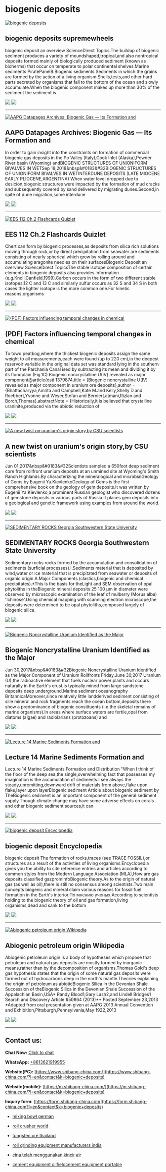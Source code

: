 # biogenic deposits

<a href="https://swt.shibang-china.com/?l=en&img&k=biogenic+deposits" target="_blank">![biogenic deposits](http://static.shibang-china.com/all-800x300/1159.jpg)</a>

## biogenic deposits supremewheels
biogenic deposit an overview ScienceDirect Topics.The buildup of biogenic sediment produces a variety of moundshaped,tropical,and also nontropical deposits formed mainly of biologically produced sediment (known as bioherms) that occur on temperate to polar continental shelves.Marine sediments PiratePanelB.Biogenic sediments Sediments in which the grains are formed by the action of a living organism.Shells,tests,and other hard parts secreted by organisms that fall to the bottom of the ocean and slowly accumulate.When the biogenic component makes up more than 30% of the sediment the sediment is


<a href="https://whatsapp.shibangsoft.com/WhatsApp.php" target="_blank" title="WhatsApp">![](http://static.shibang-china.com/icon/whatsapp.png)</a> <a href="https://swt.shibang-china.com/?l=en&icon&k=biogenic+deposits" target="_blank">![](http://static.shibang-china.com/icon/chat-en.png)</a>

---

<a href="https://swt.shibang-china.com/?l=en&img&k=biogenic+deposits" target="_blank">![AAPG Datapages Archives: Biogenic Gas — Its Formation and](http://static.shibang-china.com/all-800x300/1029.jpg)</a>

## AAPG Datapages Archives: Biogenic Gas — Its Formation and
In order to gain insight into the constraints on formation of commercial biogenic gas deposits in the Po Valley (Italy),Cook Inlet (Alaska),Powder River basin (Wyoming) andBIOGENIC STRUCTURES OF UNIONIFORM BIVALVES IN WETSep 18,2018&nbsp&#0183&#32BIOGENIC STRUCTURES OF UNIONIFORM BIVALVES IN WETINTERDUNE DEPOSITS (LATE MIOCENE EARLY PLIOCENE,ARGENTINA) When water level dropped due to desicion,biogenic structures were impacted by the formation of mud cracks and subsequently covered by sand delivered by migrating dunes.Second,in spite of dune migration,some interdune


<a href="https://whatsapp.shibangsoft.com/WhatsApp.php" target="_blank" title="WhatsApp">![](http://static.shibang-china.com/icon/whatsapp.png)</a> <a href="https://swt.shibang-china.com/?l=en&icon&k=biogenic+deposits" target="_blank">![](http://static.shibang-china.com/icon/chat-en.png)</a>

---

<a href="https://swt.shibang-china.com/?l=en&img&k=biogenic+deposits" target="_blank">![EES 112 Ch.2 Flashcards Quizlet](http://static.shibang-china.com/all-800x300/1220.jpg)</a>

## EES 112 Ch.2 Flashcards Quizlet
Chert can form by biogenic processes,as deposits from silica rich solutions moving through rock,or by direct precipitation from seawater  are sediments consisting of nearly spherical which grow by rolling around and accumulating aragonite needles on their surfacesBiogenic Deposit an overview ScienceDirect TopicsThe stable isotope composition of certain elements in biogenic deposits also provides information (e.g.Knoll,Canfield,1999).Carbon occurs in the form of two different stable isotopes,12 C and 13 C and similarly sulfur occurs as 32 S and 34 S in both cases the lighter isotope is the more common one.For kinetic reasons,organisms


<a href="https://whatsapp.shibangsoft.com/WhatsApp.php" target="_blank" title="WhatsApp">![](http://static.shibang-china.com/icon/whatsapp.png)</a> <a href="https://swt.shibang-china.com/?l=en&icon&k=biogenic+deposits" target="_blank">![](http://static.shibang-china.com/icon/chat-en.png)</a>

---

<a href="https://swt.shibang-china.com/?l=en&img&k=biogenic+deposits" target="_blank">![(PDF) Factors influencing temporal changes in chemical](http://static.shibang-china.com/all-800x300/908.jpg)</a>

## (PDF) Factors influencing temporal changes in chemical
To towo peatbog,where the thickest biogenic deposits assign the same weight to all measurements,each were found (up to 220 cm),in the deepest reservoir variable in the original data set was standard lying in the southern part of the Parchania Canal ised by subtracting its mean and dividing it by its floodplain (Fig.1C).Biogenic noncrystalline U(IV) revealed as major component@article{osti 1379874,title = {Biogenic noncrystalline U(IV) revealed as major component in uranium ore deposits},author = {Bhattacharyya,Amrita and Campbell,Kate M.and Kelly,Shelly D.and Roebbert,Yvonne and Weyer,Stefan and BernierLatmani,Rizlan and Borch,Thomas},abstractNote = {Historically,it is believed that crystalline uraninite,produced via the abiotic reduction of


<a href="https://whatsapp.shibangsoft.com/WhatsApp.php" target="_blank" title="WhatsApp">![](http://static.shibang-china.com/icon/whatsapp.png)</a> <a href="https://swt.shibang-china.com/?l=en&icon&k=biogenic+deposits" target="_blank">![](http://static.shibang-china.com/icon/chat-en.png)</a>

---

<a href="https://swt.shibang-china.com/?l=en&img&k=biogenic+deposits" target="_blank">![A new twist on uranium's origin story,by CSU scientists](http://static.shibang-china.com/all-800x300/1186.jpg)</a>

## A new twist on uranium's origin story,by CSU scientists
Jun 01,2017&nbsp&#0183&#32Scientists sampled a 650foot deep sediment core from rollfront uranium deposits at an unmined site at Wyoming's Smith Ranch Highlands.By characterizing the mineralogical and microbialGeology of Gems by Eugenii Ya.KievlenkoGeology of Gems is the first comprehensive book on the geology of gem deposits.It was written by Eugenii Ya.Kievlenko,a prominent Russian geologist who discovered dozens of gemstone deposits in various parts of Russia.It places gem deposits into a geological and genetic framework using examples from around the world.


<a href="https://whatsapp.shibangsoft.com/WhatsApp.php" target="_blank" title="WhatsApp">![](http://static.shibang-china.com/icon/whatsapp.png)</a> <a href="https://swt.shibang-china.com/?l=en&icon&k=biogenic+deposits" target="_blank">![](http://static.shibang-china.com/icon/chat-en.png)</a>

---

<a href="https://swt.shibang-china.com/?l=en&img&k=biogenic+deposits" target="_blank">![SEDIMENTARY ROCKS Georgia Southwestern State University](http://static.shibang-china.com/all-800x300/983.jpg)</a>

## SEDIMENTARY ROCKS Georgia Southwestern State University
Sedimentary rocks rocks formed by the accumulation and consolidation of sediments (surficial processes).I.Sediments material that is deposited by wind,water or ice material that is precipitated from seawater or deposits of organic origin.A.Major Components (clastics,biogenic and chemical precipitates).*This is the basis for theLight and SEM observation of opal phytoliths in theBiogenic mineral deposits 25 100 μm in diameter were observed by microscopic examination of the leaf of mulberry (Morus alba) 'Ichinose'.Using chemical mapping with scanning electron microscope,the deposits were determined to be opal phytoliths,composed largely of biogenic silica.


<a href="https://whatsapp.shibangsoft.com/WhatsApp.php" target="_blank" title="WhatsApp">![](http://static.shibang-china.com/icon/whatsapp.png)</a> <a href="https://swt.shibang-china.com/?l=en&icon&k=biogenic+deposits" target="_blank">![](http://static.shibang-china.com/icon/chat-en.png)</a>

---

<a href="https://swt.shibang-china.com/?l=en&img&k=biogenic+deposits" target="_blank">![Biogenic Noncrystalline Uranium Identified as the Major](http://static.shibang-china.com/all-800x300/844.jpg)</a>

## Biogenic Noncrystalline Uranium Identified as the Major
Jun 30,2017&nbsp&#0183&#32Biogenic Noncrystalline Uranium Identified as the Major Component of Uranium Rollfronts Friday,June 30,2017 Uranium (U),the radioactive element that fuels nuclear power plants and occurs naturally in the Earth's crust,is typically mined from large sandstone deposits deep underground.Marine sediment oceanography BritannicaMoreover,since relatively little landderived sediment consisting of silie mineral and rock fragments reach the ocean bottom,deposits there show a predominance of biogenic constituents (i.e.the skeletal remains of marine organisms).In areas where surface waters are fertile,opal from diatoms (algae) and radiolarians (protozoans) and


<a href="https://whatsapp.shibangsoft.com/WhatsApp.php" target="_blank" title="WhatsApp">![](http://static.shibang-china.com/icon/whatsapp.png)</a> <a href="https://swt.shibang-china.com/?l=en&icon&k=biogenic+deposits" target="_blank">![](http://static.shibang-china.com/icon/chat-en.png)</a>

---

<a href="https://swt.shibang-china.com/?l=en&img&k=biogenic+deposits" target="_blank">![Lecture 14 Marine Sediments Formation and](http://static.shibang-china.com/all-800x300/160.jpg)</a>

## Lecture 14 Marine Sediments Formation and
Lecture 14 Marine Sediments Formation and Distribution "When I think of the floor of the deep sea,the single,overwhelming fact that possesses my imagination is the accumulation of sediments.I see always the steady,unremitting,downward drift of materials from above,flake upon flake,layer upon layerBiogenic sediment Article about biogenic sediment by TheBiogenic sediment is an important component of the general sediment supply.Though climate change may have some adverse effects on corals and other biogenic sediment sources,it can


<a href="https://whatsapp.shibangsoft.com/WhatsApp.php" target="_blank" title="WhatsApp">![](http://static.shibang-china.com/icon/whatsapp.png)</a> <a href="https://swt.shibang-china.com/?l=en&icon&k=biogenic+deposits" target="_blank">![](http://static.shibang-china.com/icon/chat-en.png)</a>

---

<a href="https://swt.shibang-china.com/?l=en&img&k=biogenic+deposits" target="_blank">![biogenic deposit Encyclopedia](http://static.shibang-china.com/all-800x300/407.jpg)</a>

## biogenic deposit Encyclopedia
biogenic deposit The formation of rocks,traces (see TRACE FOSSIL),or structures as a result of the activities of living organisms.Encyclopedia gives you the ability to cite reference entries and articles according to common styles from the Modern Language Association (MLA),How are gas deposits classified gazprominfoBiogenic theory.As to the origin of natural gas (as well as oil),there is still no consensus among scientists.Two main concepts biogenic and mineral claim various reasons for fossil fuel formation in the Earth's interior.По мнению ученых,According to scientists holding to the biogenic theory of oil and gas formation,living organisms,dead and sank to the bottom


<a href="https://whatsapp.shibangsoft.com/WhatsApp.php" target="_blank" title="WhatsApp">![](http://static.shibang-china.com/icon/whatsapp.png)</a> <a href="https://swt.shibang-china.com/?l=en&icon&k=biogenic+deposits" target="_blank">![](http://static.shibang-china.com/icon/chat-en.png)</a>

---

<a href="https://swt.shibang-china.com/?l=en&img&k=biogenic+deposits" target="_blank">![Abiogenic petroleum origin Wikipedia](http://static.shibang-china.com/all-800x300/1442.jpg)</a>

## Abiogenic petroleum origin Wikipedia
Abiogenic petroleum origin is a body of hypotheses which propose that petroleum and natural gas deposits are mostly formed by inorganic means,rather than by the decomposition of organisms.Thomas Gold's deep gas hypothesis states that the origin of some natural gas deposits were formed out of hydrocarbons deep in the earth's mantle.Theories explaining the origin of petroleum as abioticBiogenic Silica in the Devonian Shale Succession of theBiogenic Silica in the Devonian Shale Succession of the Appalachian Basin,USA* Randy Blood1,Gary Lash2,and Lindell Bridges1 Search and Discovery Article #50864 (2013)** Posted September 23,2013 *Adapted from oral presentation given at AAPG 2013 Annual Convention and Exhibition,Pittsburgh,Pennsylvania,May 1922,2013


<a href="https://whatsapp.shibangsoft.com/WhatsApp.php" target="_blank" title="WhatsApp">![](http://static.shibang-china.com/icon/whatsapp.png)</a> <a href="https://swt.shibang-china.com/?l=en&icon&k=biogenic+deposits" target="_blank">![](http://static.shibang-china.com/icon/chat-en.png)</a>

---
## Contact us:

**Chat Now:** [Click to chat](https://swt.shibang-china.com?l=en&contact&k=biogenic+deposits)

**WhatsApp:**  [+8613621919955](https://whatsapp.shibangsoft.com/WhatsApp.php)

**Website(PC):** [https://www.shibang-china.com/](https://www.shibang-china.com/?l=en&contact&k=biogenic+deposits)

**Website(mobile):** [https://m.shibang-china.com/](https://m.shibang-china.com/?l=en&contact&k=biogenic+deposits)

**Inquiry form:** [https://form.shibang-china.com](https://form.shibang-china.com?l=en&contact&k=biogenic+deposits)

* [mixing bowl german](../114/mixing%20bowl%20german.md)

* [roll crusher world](../122/roll%20crusher%20world.md)

* [tungsten ore thailand](../115/tungsten%20ore%20thailand.md)

* [roll grinding equipment manufacturers india](../115/roll%20grinding%20equipment%20manufacturers%20india.md)

* [cina telah menggunakan kincir air](../111/cina%20telah%20menggunakan%20kincir%20air.md)

* [cement equipment oilfieldcement equipment portable](../120/cement%20equipment%20oilfieldcement%20equipment%20portable.md)